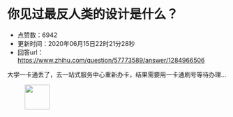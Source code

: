 # 你见过最反人类的设计是什么？
- 点赞数：6942
- 更新时间：2020年06月15日22时21分28秒
- 回答url：https://www.zhihu.com/question/57773589/answer/1284966506
<body>
 <p data-pid="2ZW3U5c-">大学一卡通丢了，去一站式服务中心重新办卡，结果需要用一卡通刷号等待办理…</p>
 <figure data-size="normal">
  <img src="https://pic1.zhimg.com/50/v2-b4749dfc0ab183d54f8780c8724aa103_720w.jpg?source=1940ef5c" data-rawwidth="57" data-rawheight="49" data-size="normal" data-original-token="v2-b4749dfc0ab183d54f8780c8724aa103" class="content_image" width="57">
 </figure>
 <p></p>
</body>
